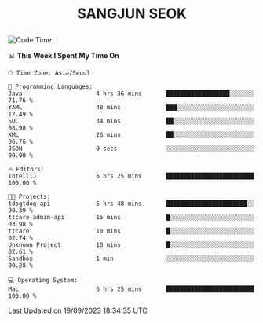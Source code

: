 <h1>
 <p align="center">
   SANGJUN SEOK
 </p>
</h1>

<!--START_SECTION:waka-->
![Code Time](http://img.shields.io/badge/Code%20Time-2%2C837%20hrs%2013%20mins-blue)

📊 **This Week I Spent My Time On** 

```text
🕑︎ Time Zone: Asia/Seoul

💬 Programming Languages: 
Java                     4 hrs 36 mins       ██████████████████░░░░░░░   71.76 % 
YAML                     48 mins             ███░░░░░░░░░░░░░░░░░░░░░░   12.49 % 
SQL                      34 mins             ██░░░░░░░░░░░░░░░░░░░░░░░   08.98 % 
XML                      26 mins             ██░░░░░░░░░░░░░░░░░░░░░░░   06.76 % 
JSON                     0 secs              ░░░░░░░░░░░░░░░░░░░░░░░░░   00.00 % 

🔥 Editors: 
IntelliJ                 6 hrs 25 mins       █████████████████████████   100.00 % 

🐱‍💻 Projects: 
tdogtdog-api             5 hrs 48 mins       ███████████████████████░░   90.39 % 
ttcare-admin-api         15 mins             █░░░░░░░░░░░░░░░░░░░░░░░░   03.98 % 
ttcare                   10 mins             █░░░░░░░░░░░░░░░░░░░░░░░░   02.74 % 
Unknown Project          10 mins             █░░░░░░░░░░░░░░░░░░░░░░░░   02.61 % 
Sandbox                  1 min               ░░░░░░░░░░░░░░░░░░░░░░░░░   00.28 % 

💻 Operating System: 
Mac                      6 hrs 25 mins       █████████████████████████   100.00 % 
```


 Last Updated on 19/09/2023 18:34:35 UTC
<!--END_SECTION:waka-->
